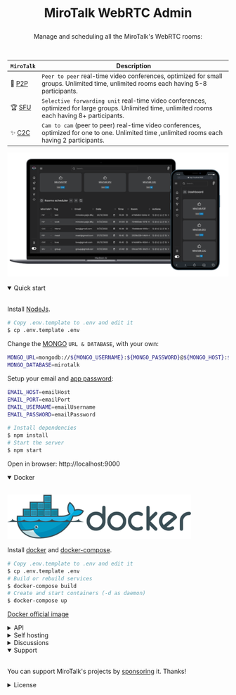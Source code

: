 # <p align="center">MiroTalk WebRTC Admin</p>

<p align="center">Manage and scheduling all the MiroTalk's WebRTC rooms:</p>

<br/>

| `MiroTalk`                                               | Description                                                                                                                                       |
| -------------------------------------------------------- | ------------------------------------------------------------------------------------------------------------------------------------------------- |
| 🚀 [P2P](https://github.com/miroslavpejic85/mirotalk)    | `Peer to peer` real-time video conferences, optimized for small groups. Unlimited time, unlimited rooms each having 5-8 participants.             |
| 🏆 [SFU](https://github.com/miroslavpejic85/mirotalksfu) | `Selective forwarding unit` real-time video conferences, optimized for large groups. Unlimited time, unlimited rooms each having 8+ participants. |
| ✨ [C2C](https://github.com/miroslavpejic85/mirotalkc2c) | `Cam to cam` (peer to peer) real-time video conferences, optimized for one to one. Unlimited time ,unlimited rooms each having 2 participants.    |

![mirotalk-webrtc-admin](./frontend/Images/mirotalk-webrtc-admin.png)

<details open>
<summary>Quick start</summary>

<br/>

Install [NodeJs](https://nodejs.org/en/blog/release/v16.15.1/).

```bash
# Copy .env.template to .env and edit it
$ cp .env.template .env
```

Change the [MONGO](https://www.mongodb.com/) `URL & DATABASE`, with your own:

```bash
MONGO_URL=mongodb://${MONGO_USERNAME}:${MONGO_PASSWORD}@${MONGO_HOST}:${MONGO_PORT}
MONGO_DATABASE=mirotalk
```

Setup your email and [app password](https://support.google.com/mail/answer/185833?hl=en):

```bash
EMAIL_HOST=emailHost
EMAIL_PORT=emailPort
EMAIL_USERNAME=emailUsername
EMAIL_PASSWORD=emailPassword
```

```bash
# Install dependencies
$ npm install
# Start the server
$ npm start
```

Open in browser: http://localhost:9000

</details>

<details open>
<summary>Docker</summary>

<br/>

![docker](./frontend/Images/docker.png)

Install [docker](https://docs.docker.com/engine/install/) and [docker-compose](https://docs.docker.com/compose/install/).

```bash
# Copy .env.template to .env and edit it
$ cp .env.template .env
# Build or rebuild services
$ docker-compose build
# Create and start containers (-d as daemon)
$ docker-compose up
```

[Docker official image](https://hub.docker.com/r/mirotalk/webrtc)

</details>

<details>
<summary>API</summary>

<br/>

You can check the swagger document at http://localhost:9000/api/v1/docs, or live [here](https://webrtc.mirotalk.com/api/v1/docs).

</details>

<details>
<summary>Self hosting</summary>

<br/>

To self-hosting MiroTalk WEB, just follow [this steps](./docs/SelfHosting.md).

</details>

<details>

<summary>Discussions</summary>

<br/>

Join with us on [Discord](https://discord.gg/rgGYfeYW3N), ask questions and post answers without opening issues.

</details>

<details open>
<summary>Support</summary>

<br/>

You can support MiroTalk's projects by [sponsoring](https://github.com/sponsors/miroslavpejic85) it. Thanks!

</details>

<details>
<summary>License</summary>

<br/>

![AGPLv3](./frontend/Images/AGPLv3.png)

MiroTalk is free and can be modified and forked. But the conditions of the AGPLv3 (GNU Affero General Public License v3.0) need to be respected. In particular modifications need to be free as well and made available to the public. Get a quick overview of the license at [Choose an open source license](https://choosealicense.com/licenses/agpl-3.0/).

For a MiroTalk license under conditions other than AGPLv3, please contact us at license.mirotalk@gmail.com or [purchase directly via CodeCanyon](https://codecanyon.net/item/a-selfhosted-mirotalks-webrtc-rooms-scheduler-server/42643313).

Thank you!

</details>
